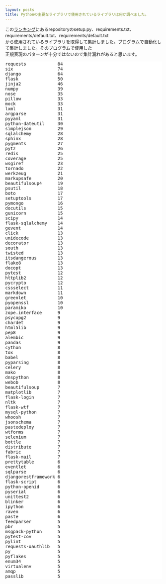 ```yaml
---
layout: posts
title: Pythonの主要なライブラリで使用されているライブラリは何か調べました。
---
```

この[ランキング](/2015/02/11/python-repository-github-star-ranking.html)にあるrepositoryのsetup.py、requirements.txt、requirements/default.txt、requirements/default.txt       
から使用されているライブラリを取得して集計しました。プログラムで自動化して集計しました。そのプログラムで使用した       
正規表現のパターンが十分ではないので集計漏れがあると思います。     
<pre style="background-color: white;border: none;">
requests            84
six                 74
django              64
flask               50
jinja2              46
numpy               39
nose                35
pillow              33
mock                33
lxml                31
argparse            31
pyyaml              31
python-dateutil     30
simplejson          29
sqlalchemy          28
sphinx              28
pygments            27
pytz                26
redis               25
coverage            25
wsgiref             23
tornado             22
werkzeug            21
markupsafe          20
beautifulsoup4      19
psutil              18
boto                17
setuptools          17
pymongo             16
docutils            15
gunicorn            15
scipy               14
flask-sqlalchemy    14
gevent              14
click               13
unidecode           13
decorator           13
south               13
twisted             13
itsdangerous        13
flake8              13
docopt              13
pytest              12
httplib2            12
pycrypto            12
cssselect           11
markdown            11
greenlet            10
pyopenssl           10
paramiko            10
zope.interface      9
psycopg2            9
chardet             9
html5lib            9
pep8                9
alembic             9
pandas              9
cython              8
tox                 8
babel               8
pyparsing           8
celery              8
mako                8
dnspython           8
webob               8
beautifulsoup       7
matplotlib          7
flask-login         7
nltk                7
flask-wtf           7
mysql-python        7
whoosh              7
jsonschema          7
pastedeploy         7
wtforms             7
selenium            7
bottle              7
distribute          7
fabric              7
flask-mail          7
prettytable         6
eventlet            6
sqlparse            6
djangorestframework 6
flask-script        6
python-openid       6
pyserial            6
unittest2           6
blinker             6
ipython             6
raven               6
paste               6
feedparser          5
pbr                 5
msgpack-python      5
pytest-cov          5
pylint              5
requests-oauthlib   5
py                  5
pyflakes            5
enum34              5
virtualenv          5
amqp                5
passlib             5
</pre>
